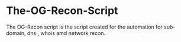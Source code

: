 # The-OG-Recon-Script
The OG-Recon script is the script created for the automation for sub-domain, dns , whois amd network recon.
